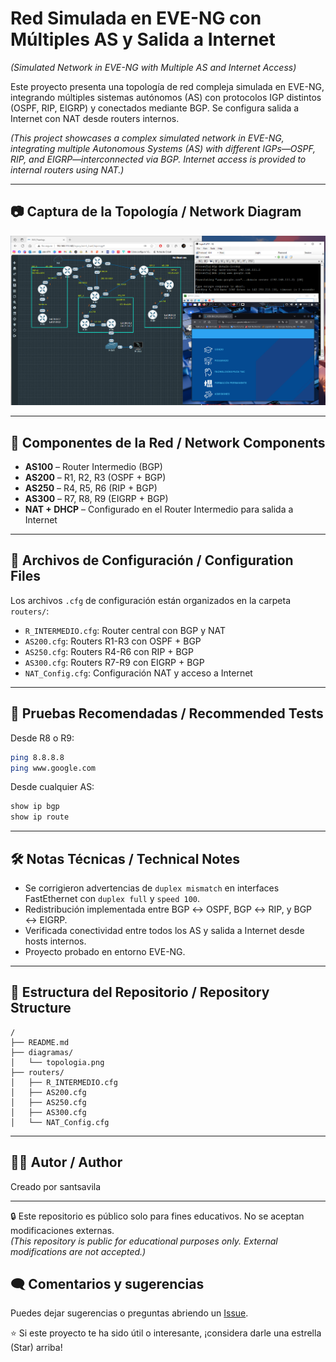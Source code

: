 # Red Simulada en EVE-NG con Múltiples AS y Salida a Internet  
*(Simulated Network in EVE-NG with Multiple AS and Internet Access)*

Este proyecto presenta una topología de red compleja simulada en EVE-NG, integrando múltiples sistemas autónomos (AS) con protocolos IGP distintos (OSPF, RIP, EIGRP) y conectados mediante BGP. Se configura salida a Internet con NAT desde routers internos.

*(This project showcases a complex simulated network in EVE-NG, integrating multiple Autonomous Systems (AS) with different IGPs—OSPF, RIP, and EIGRP—interconnected via BGP. Internet access is provided to internal routers using NAT.)*

---

## 📷 Captura de la Topología / Network Diagram

![Topología de red](diagramas/topologia.png)

---

## 🧩 Componentes de la Red / Network Components

- **AS100** – Router Intermedio (BGP)
- **AS200** – R1, R2, R3 (OSPF + BGP)
- **AS250** – R4, R5, R6 (RIP + BGP)
- **AS300** – R7, R8, R9 (EIGRP + BGP)
- **NAT + DHCP** – Configurado en el Router Intermedio para salida a Internet

---

## 📁 Archivos de Configuración / Configuration Files

Los archivos `.cfg` de configuración están organizados en la carpeta `routers/`:

- `R_INTERMEDIO.cfg`: Router central con BGP y NAT
- `AS200.cfg`: Routers R1-R3 con OSPF + BGP
- `AS250.cfg`: Routers R4-R6 con RIP + BGP
- `AS300.cfg`: Routers R7-R9 con EIGRP + BGP
- `NAT_Config.cfg`: Configuración NAT y acceso a Internet

---

## 🧪 Pruebas Recomendadas / Recommended Tests

Desde R8 o R9:

```bash
ping 8.8.8.8
ping www.google.com
```

Desde cualquier AS:

```bash
show ip bgp
show ip route
```

---

## 🛠️ Notas Técnicas / Technical Notes

- Se corrigieron advertencias de `duplex mismatch` en interfaces FastEthernet con `duplex full` y `speed 100`.
- Redistribución implementada entre BGP ↔ OSPF, BGP ↔ RIP, y BGP ↔ EIGRP.
- Verificada conectividad entre todos los AS y salida a Internet desde hosts internos.
- Proyecto probado en entorno EVE-NG.

---

## 📂 Estructura del Repositorio / Repository Structure

```
/
├── README.md
├── diagramas/
│   └── topologia.png
├── routers/
│   ├── R_INTERMEDIO.cfg
│   ├── AS200.cfg
│   ├── AS250.cfg
│   ├── AS300.cfg
│   └── NAT_Config.cfg
```

---

## 👨‍💻 Autor / Author

Creado por santsavila  

---

🔒 Este repositorio es público solo para fines educativos. No se aceptan modificaciones externas.  
*(This repository is public for educational purposes only. External modifications are not accepted.)*

## 🗨️ Comentarios y sugerencias

Puedes dejar sugerencias o preguntas abriendo un [Issue](https://github.com/santsavila/topologia-bgp-eigrp-rip-nat/issues).

⭐ Si este proyecto te ha sido útil o interesante, ¡considera darle una estrella (Star) arriba!  
